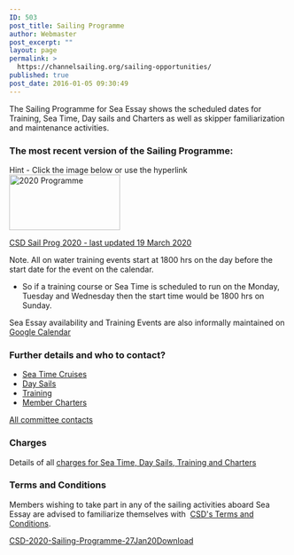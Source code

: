 ```yaml
---
ID: 503
post_title: Sailing Programme
author: Webmaster
post_excerpt: ""
layout: page
permalink: >
  https://channelsailing.org/sailing-opportunities/
published: true
post_date: 2016-01-05 09:30:49
---
```

<p>The Sailing Programme for Sea Essay shows the scheduled dates for Training, Sea Time, Day sails and Charters as well as skipper familiarization and maintenance activities.</p>
<h3>The most recent version of the Sailing Programme:</h3>
<p>Hint - Click the image below or use the hyperlink<br /><a href="https://channelsailing.org/wp-content/uploads/2020/03/CSD-2020-Sailing-Programme-19Mar20.pdf"><img class="alignnone wp-image-840 size-full" src="https://channelsailing.org/wp-content/uploads/2015/12/2016-programme-e1452621698306.png" alt="2020 Programme" width="200" height="100" /></a></p>
<p><a href="https://channelsailing.org/wp-content/uploads/2020/03/CSD-2020-Sailing-Programme-19Mar20.pdf">CSD Sail Prog 2020 - last updated 19 March 2020</a></p>
<p>Note. All on water training events start at 1800 hrs on the day before the start date for the event on the calendar.</p>
<ul>
<li>So if a training course or Sea Time is scheduled to run on the Monday, Tuesday and Wednesday then the start time would be 1800 hrs on Sunday.</li>
</ul>
<p>Sea Essay availability and Training Events are also informally maintained on <a href="https://channelsailing.org/2018/03/02/csd-calendar/">Google Calendar</a></p>
<h3>Further details and who to contact?</h3>
<ul>
<li><a href="//channelsailing.org/sea-time-cruises/">Sea Time Cruises</a></li>
<li><a href="//channelsailing.org/day-sails/">Day Sails</a></li>
<li><a href="//channelsailing.org/training/">Training</a></li>
<li><a href="//channelsailing.org/charters/">Member Charters</a></li>
</ul>
<p><a href="//channelsailing.org/contacts/">All committee contacts</a></p>
<h3>Charges</h3>
<p>Details of all <a href="https://channelsailing.wordpress.com/charges/">charges for Sea Time, Day Sails, Training and Charters</a></p>
<h3>Terms and Conditions</h3>
<p>Members wishing to take part in any of the sailing activities aboard Sea Essay are advised to familiarize themselves with  <a href="https://channelsailing.wordpress.com/terms-conditions/">CSD's Terms and Conditions</a>.</p>

<!-- wp:media-text -->
<div class="wp-block-media-text alignwide"><figure class="wp-block-media-text__media"></figure><div class="wp-block-media-text__content"><!-- wp:paragraph {"placeholder":"Content…","fontSize":"large"} -->
<p class="has-large-font-size"></p>
<!-- /wp:paragraph --></div></div>
<!-- /wp:media-text -->

<!-- wp:file {"id":2656,"href":"https://channelsailing.org/wp-content/uploads/2020/01/CSD-2020-Sailing-Programme-27Jan20.pdf"} -->
<div class="wp-block-file"><a href="https://channelsailing.org/wp-content/uploads/2020/01/CSD-2020-Sailing-Programme-27Jan20.pdf">CSD-2020-Sailing-Programme-27Jan20</a><a href="https://channelsailing.org/wp-content/uploads/2020/01/CSD-2020-Sailing-Programme-27Jan20.pdf" class="wp-block-file__button" download>Download</a></div>
<!-- /wp:file -->

<!-- wp:paragraph -->
<p></p>
<!-- /wp:paragraph -->

<!-- wp:image -->
<figure class="wp-block-image"><img alt=""/></figure>
<!-- /wp:image -->

<!-- wp:image -->
<figure class="wp-block-image"><img alt=""/></figure>
<!-- /wp:image -->